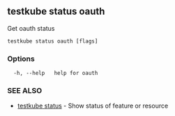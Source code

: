 ## testkube status oauth

Get oauth status

```
testkube status oauth [flags]
```

### Options

```
  -h, --help   help for oauth
```

### SEE ALSO

* [testkube status](testkube_status.md)	 - Show status of feature or resource

